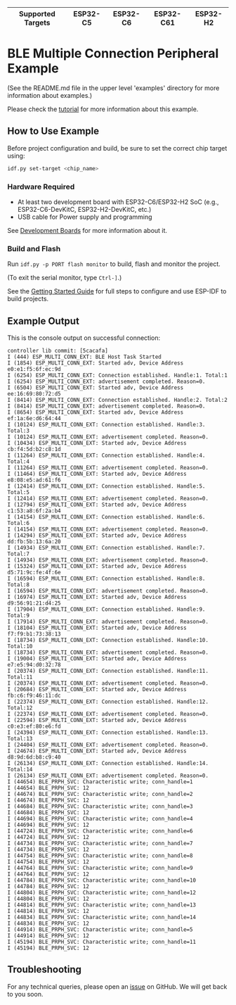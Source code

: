 | Supported Targets | ESP32-C5 | ESP32-C6 | ESP32-C61 | ESP32-H2 |
| ----------------- | -------- | -------- | --------- | -------- |

# BLE Multiple Connection Peripheral Example

(See the README.md file in the upper level 'examples' directory for more information about examples.)

Please check the [tutorial](tutorial/Ble_Multiple_Connections_Peripheral_Example_Walkthrough.md) for more information about this example.

## How to Use Example

Before project configuration and build, be sure to set the correct chip target using:

```bash
idf.py set-target <chip_name>
```

### Hardware Required

* At least two development board with ESP32-C6/ESP32-H2 SoC (e.g., ESP32-C6-DevKitC, ESP32-H2-DevKitC, etc.)
* USB cable for Power supply and programming

See [Development Boards](https://www.espressif.com/en/products/devkits) for more information about it.

### Build and Flash

Run `idf.py -p PORT flash monitor` to build, flash and monitor the project.

(To exit the serial monitor, type ``Ctrl-]``.)

See the [Getting Started Guide](https://idf.espressif.com/) for full steps to configure and use ESP-IDF to build projects.

## Example Output

This is the console output on successful connection:

```
controller lib commit: [5cacafa]
I (444) ESP_MULTI_CONN_EXT: BLE Host Task Started
I (1854) ESP_MULTI_CONN_EXT: Started adv, Device Address e0:e1:f5:6f:ec:9d
I (6254) ESP_MULTI_CONN_EXT: Connection established. Handle:1. Total:1
I (6254) ESP_MULTI_CONN_EXT: advertisement completed. Reason=0.
I (6504) ESP_MULTI_CONN_EXT: Started adv, Device Address ee:16:69:80:72:d5
I (8414) ESP_MULTI_CONN_EXT: Connection established. Handle:2. Total:2
I (8414) ESP_MULTI_CONN_EXT: advertisement completed. Reason=0.
I (8654) ESP_MULTI_CONN_EXT: Started adv, Device Address ef:1a:6e:d6:64:44
I (10124) ESP_MULTI_CONN_EXT: Connection established. Handle:3. Total:3
I (10124) ESP_MULTI_CONN_EXT: advertisement completed. Reason=0.
I (10434) ESP_MULTI_CONN_EXT: Started adv, Device Address cb:f4:5d:b2:c8:1d
I (11264) ESP_MULTI_CONN_EXT: Connection established. Handle:4. Total:4
I (11264) ESP_MULTI_CONN_EXT: advertisement completed. Reason=0.
I (11464) ESP_MULTI_CONN_EXT: Started adv, Device Address e8:08:e5:ad:61:f6
I (12414) ESP_MULTI_CONN_EXT: Connection established. Handle:5. Total:5
I (12414) ESP_MULTI_CONN_EXT: advertisement completed. Reason=0.
I (12794) ESP_MULTI_CONN_EXT: Started adv, Device Address c1:53:a8:6f:2a:b4
I (14154) ESP_MULTI_CONN_EXT: Connection established. Handle:6. Total:6
I (14154) ESP_MULTI_CONN_EXT: advertisement completed. Reason=0.
I (14294) ESP_MULTI_CONN_EXT: Started adv, Device Address dd:fb:5b:13:6a:20
I (14934) ESP_MULTI_CONN_EXT: Connection established. Handle:7. Total:7
I (14934) ESP_MULTI_CONN_EXT: advertisement completed. Reason=0.
I (15324) ESP_MULTI_CONN_EXT: Started adv, Device Address d5:71:9c:fe:4f:6e
I (16594) ESP_MULTI_CONN_EXT: Connection established. Handle:8. Total:8
I (16594) ESP_MULTI_CONN_EXT: advertisement completed. Reason=0.
I (16974) ESP_MULTI_CONN_EXT: Started adv, Device Address d9:56:91:21:d4:25
I (17904) ESP_MULTI_CONN_EXT: Connection established. Handle:9. Total:9
I (17914) ESP_MULTI_CONN_EXT: advertisement completed. Reason=0.
I (18104) ESP_MULTI_CONN_EXT: Started adv, Device Address f7:f9:b1:73:38:13
I (18734) ESP_MULTI_CONN_EXT: Connection established. Handle:10. Total:10
I (18734) ESP_MULTI_CONN_EXT: advertisement completed. Reason=0.
I (19004) ESP_MULTI_CONN_EXT: Started adv, Device Address e7:e5:94:d0:32:78
I (20374) ESP_MULTI_CONN_EXT: Connection established. Handle:11. Total:11
I (20374) ESP_MULTI_CONN_EXT: advertisement completed. Reason=0.
I (20684) ESP_MULTI_CONN_EXT: Started adv, Device Address fb:c6:f9:46:11:dc
I (22374) ESP_MULTI_CONN_EXT: Connection established. Handle:12. Total:12
I (22374) ESP_MULTI_CONN_EXT: advertisement completed. Reason=0.
I (22594) ESP_MULTI_CONN_EXT: Started adv, Device Address c0:e3:ef:80:e6:fd
I (24394) ESP_MULTI_CONN_EXT: Connection established. Handle:13. Total:13
I (24404) ESP_MULTI_CONN_EXT: advertisement completed. Reason=0.
I (24674) ESP_MULTI_CONN_EXT: Started adv, Device Address d8:9d:6d:b8:c9:40
I (26134) ESP_MULTI_CONN_EXT: Connection established. Handle:14. Total:14
I (26134) ESP_MULTI_CONN_EXT: advertisement completed. Reason=0.
I (44654) BLE_PRPH_SVC: Characteristic write; conn_handle=1
I (44654) BLE_PRPH_SVC: 12 
I (44674) BLE_PRPH_SVC: Characteristic write; conn_handle=2
I (44674) BLE_PRPH_SVC: 12 
I (44684) BLE_PRPH_SVC: Characteristic write; conn_handle=3
I (44684) BLE_PRPH_SVC: 12 
I (44694) BLE_PRPH_SVC: Characteristic write; conn_handle=4
I (44694) BLE_PRPH_SVC: 12 
I (44724) BLE_PRPH_SVC: Characteristic write; conn_handle=6
I (44724) BLE_PRPH_SVC: 12 
I (44734) BLE_PRPH_SVC: Characteristic write; conn_handle=7
I (44734) BLE_PRPH_SVC: 12 
I (44754) BLE_PRPH_SVC: Characteristic write; conn_handle=8
I (44754) BLE_PRPH_SVC: 12 
I (44764) BLE_PRPH_SVC: Characteristic write; conn_handle=9
I (44764) BLE_PRPH_SVC: 12 
I (44784) BLE_PRPH_SVC: Characteristic write; conn_handle=10
I (44784) BLE_PRPH_SVC: 12 
I (44804) BLE_PRPH_SVC: Characteristic write; conn_handle=12
I (44804) BLE_PRPH_SVC: 12 
I (44814) BLE_PRPH_SVC: Characteristic write; conn_handle=13
I (44814) BLE_PRPH_SVC: 12 
I (44834) BLE_PRPH_SVC: Characteristic write; conn_handle=14
I (44834) BLE_PRPH_SVC: 12 
I (44914) BLE_PRPH_SVC: Characteristic write; conn_handle=5
I (44914) BLE_PRPH_SVC: 12 
I (45194) BLE_PRPH_SVC: Characteristic write; conn_handle=11
I (45194) BLE_PRPH_SVC: 12
```

## Troubleshooting

For any technical queries, please open an [issue](https://github.com/espressif/esp-idf/issues) on GitHub. We will get back to you soon.
